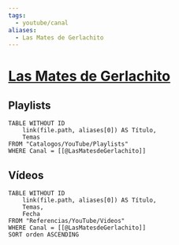 ```yaml
---
tags:
  - youtube/canal
aliases:
  - Las Mates de Gerlachito
---
```

# [Las Mates de Gerlachito](https://www.youtube.com/@LasMatesdeGerlachito)

## Playlists
```dataview
TABLE WITHOUT ID
    link(file.path, aliases[0]) AS Título,
    Temas
FROM "Catalogos/YouTube/Playlists"
WHERE Canal = [[@LasMatesdeGerlachito]]
```

## Vídeos
```dataview
TABLE WITHOUT ID
    link(file.path, aliases[0]) AS Título,
    Temas,
    Fecha    
FROM "Referencias/YouTube/Videos"
WHERE Canal = [[@LasMatesdeGerlachito]]
SORT orden ASCENDING
```
